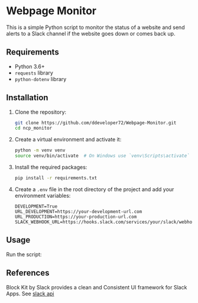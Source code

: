 # Webpage Monitor

This is a simple Python script to monitor the status of a website and send alerts to a Slack channel if the website goes down or comes back up.

## Requirements

- Python 3.6+
- `requests` library
- `python-dotenv` library

## Installation

1. Clone the repository:
   
    ```sh
    git clone https://github.com/ddeveloper72/Webpage-Monitor.git
    cd ncp_monitor
    ```
    
2. Create a virtual environment and activate it:
 
    ```sh
    python -m venv venv
    source venv/bin/activate  # On Windows use `venv\Scripts\activate`
    ```

3. Install the required packages:
    
    ```sh
    pip install -r requirements.txt
    ```

4. Create a `.env` file in the root directory of the project and add your environment variables:

    ```env
    DEVELOPMENT=True
    URL_DEVELOPMENT=https://your-development-url.com
    URL_PRODUCTION=https://your-production-url.com
    SLACK_WEBHOOK_URL=https://hooks.slack.com/services/your/slack/webhook/url

    ```

## Usage

Run the script:

## References

Block Kit by Slack provides a clean and Consistent UI framework for Slack Apps.  See [slack api](https://api.slack.com/block-kit#:~:text=Customize%20the%20order%20and%20appearance%20of%20information%20and,be%20stacked%20and%20arranged%20to%20create%20app%20layouts.)
